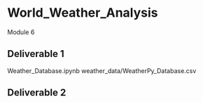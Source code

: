 # World_Weather_Analysis
Module 6

## Deliverable 1
Weather_Database.ipynb
weather_data/WeatherPy_Database.csv

## Deliverable 2
